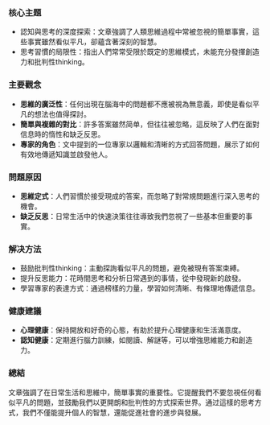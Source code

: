 ### 核心主題
- 認知與思考的深度探索：文章強調了人類思維過程中常被忽視的簡單事實，這些事實雖然看似平凡，卻蘊含著深刻的智慧。
- 思考習慣的局限性：指出人們常常受限於既定的思維模式，未能充分發揮創造力和批判性thinking。

### 主要觀念
- **思維的廣泛性**：任何出現在腦海中的問題都不應被視為無意義，即使是看似平凡的想法也值得探討。
- **簡單與複雜的對比**：許多答案雖然简单，但往往被忽略，這反映了人們在面對信息時的惰性和缺乏反思。
- **專家的角色**：文中提到的一位專家以邏輯和清晰的方式回答問題，展示了如何有效地傳遞知識並啟發他人。

### 問題原因
- **思維定式**：人們習慣於接受現成的答案，而忽略了對常規問題進行深入思考的機會。
- **缺乏反思**：日常生活中的快速決策往往導致我們忽視了一些基本但重要的事實。

### 解决方法
- 鼓励批判性thinking：主動探詢看似平凡的問題，避免被現有答案束縛。
- 提升反思能力：花時間思考和分析日常遇到的事情，從中發現新的啟發。
- 學習專家的表達方式：通過榜樣的力量，學習如何清晰、有條理地傳遞信息。

### 健康建議
- **心理健康**：保持開放和好奇的心態，有助於提升心理健康和生活滿意度。
- **認知健康**：定期進行腦力訓練，如閱讀、解謎等，可以增強思維能力和創造力。

### 總結
文章強調了在日常生活和思維中，簡單事實的重要性。它提醒我們不要忽視任何看似平凡的問題，並鼓勵我們以更開朗和批判性的方式探索世界。通过這樣的思考方式，我們不僅能提升個人的智慧，還能促進社會的進步與發展。